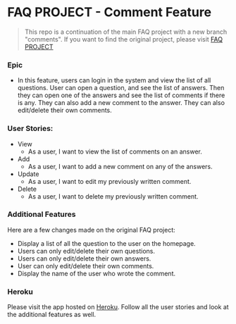 # FAQ PROJECT - Comment Feature

>This repo is a continuation of the main FAQ project with a new branch "comments".
>If you want to find the original project, please visit [FAQ PROJECT](https://github.com/yapancha/faq)

### Epic
 -  In this feature, users can login in the system and view the list of all questions. User can open a question, and see the list of answers. Then they can open one of the answers and see the list of comments if there is any. They can also add a new comment to the answer. They can also edit/delete their own comments. 

### User Stories:
 * View
    * As a user, I want to view the list of comments on an answer.
 * Add
    * As a user, I want to add a new comment on any of the answers.
 * Update
    * As a user, I want to edit my previously written comment.
 * Delete
    * As a user, I want to delete my previously written comment. 




### Additional Features

Here are a few changes made on the original FAQ project:

* Display a list of all the question to the user on the homepage.
* Users can only edit/delete their own questions.
* Users can only edit/delete their own answers.
* User can only edit/delete their own comments.
* Display the name of the user who wrote the comment. 

### Heroku
Please visit the app hosted on [Heroku](https://is601faqcomments.herokuapp.com/).
Follow all the user stories and look at the additional features as well. 

